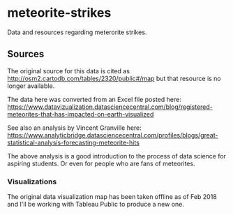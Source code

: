 # meteorite-strikes
Data and resources regarding meterorite strikes.

## Sources
The original source for this data is cited as http://osm2.cartodb.com/tables/2320/public#/map but that resource is no longer available.

The data here was converted from an Excel file posted here:
https://www.datavizualization.datasciencecentral.com/blog/registered-meteorites-that-has-impacted-on-earth-visualized

See also an analysis by Vincent Granville here:
https://www.analyticbridge.datasciencecentral.com/profiles/blogs/great-statistical-analysis-forecasting-meteorite-hits

The above analysis is a good introduction to the process of data science for aspiring students. Or even for people who are fans of meteorites.

### Visualizations
The original data visualization map has been taken offline as of Feb 2018 and I'll be working with Tableau Public to produce a new one.
